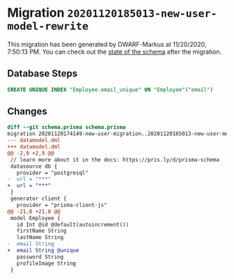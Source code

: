 # Migration `20201120185013-new-user-model-rewrite`

This migration has been generated by DWARF-Markus at 11/20/2020, 7:50:13 PM.
You can check out the [state of the schema](./schema.prisma) after the migration.

## Database Steps

```sql
CREATE UNIQUE INDEX "Employee.email_unique" ON "Employee"("email")
```

## Changes

```diff
diff --git schema.prisma schema.prisma
migration 20201120174149-new-user-migration..20201120185013-new-user-model-rewrite
--- datamodel.dml
+++ datamodel.dml
@@ -2,9 +2,9 @@
 // learn more about it in the docs: https://pris.ly/d/prisma-schema
 datasource db {
   provider = "postgresql"
-  url = "***"
+  url = "***"
 }
 generator client {
   provider = "prisma-client-js"
@@ -21,8 +21,8 @@
 model Employee {
   id Int @id @default(autoincrement())
   firstName String
   lastName String
-  email String
+  email String @unique
   password String
   profileImage String
 }
```


